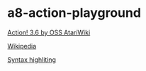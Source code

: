 # a8-action-playground

[Action! 3.6 by OSS AtariWiki](https://atariwiki.org/wiki/Wiki.jsp?page=Action)

[Wikipedia](https://en.wikipedia.org/wiki/Action!_(programming_language))

[Syntax highliting](https://github.com/michalkolodziejski/ST3-action-syntax-highlighting)
